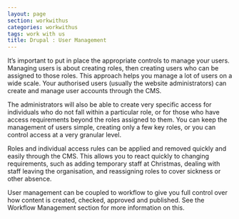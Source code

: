 ```yaml
---
layout: page
section: workwithus
categories: workwithus
tags: work with us
title: Drupal : User Management
---
```


It’s important to put in place the appropriate controls to manage your users. Managing users is about creating roles, then creating users who can be assigned to those roles. This approach helps you manage a lot of users on a wide scale. Your authorised users (usually the website administrators) can create and manage user accounts through the CMS.

The administrators will also be able to create very specific access for individuals who do not fall within a particular role, or for those who have access requirements beyond the roles assigned to them. You can keep the management of users simple, creating only a few key roles, or you can control access at a very granular level.

Roles and individual access rules can be applied and removed quickly and easily through the CMS. This allows you to react quickly to changing requirements, such as adding temporary staff at Christmas, dealing with staff leaving the organisation, and reassigning roles to cover sickness or other absence. 

User management can be coupled to workflow to give you full control over how content is created, checked, approved and published. See the Workflow Management section for more information on this.
